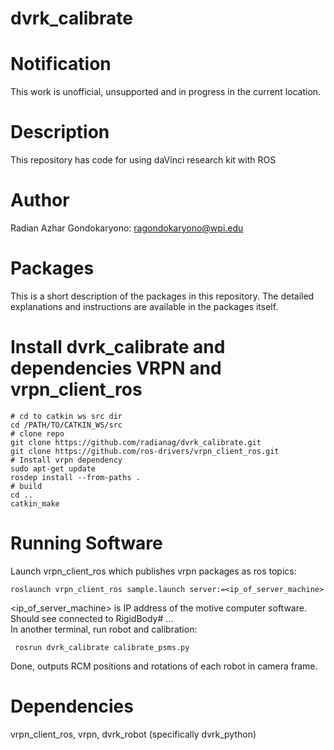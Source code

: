 # dvrk_calibrate

Notification
====================

This work is unofficial, unsupported and in progress in the current location.

Description
====================
This repository has code for using daVinci research kit with ROS

# Author

Radian Azhar Gondokaryono: ragondokaryono@wpi.edu

# Packages

This is a short description of the packages in this repository. The detailed explanations and instructions are available in the packages itself.

# Install dvrk_calibrate and dependencies VRPN and vrpn_client_ros
```
# cd to catkin ws src dir
cd /PATH/TO/CATKIN_WS/src
# clone repo
git clone https://github.com/radianag/dvrk_calibrate.git
git clone https://github.com/ros-drivers/vrpn_client_ros.git
# Install vrpn dependency
sudo apt-get update
rosdep install --from-paths .
# build
cd ..
catkin_make
```

# Running Software
 Launch vrpn_client_ros which publishes vrpn packages as ros topics:
 ```
 roslaunch vrpn_client_ros sample.launch server:=<ip_of_server_machine>
 ``` 
<ip_of_server_machine> is IP address of the motive computer software. Should see connected to RigidBody# ...  
In another terminal, run robot and calibration:
```
 rosrun dvrk_calibrate calibrate_psms.py
 ```
 Done, outputs RCM positions and rotations of each robot in camera frame. 

# Dependencies
vrpn_client_ros, vrpn, dvrk_robot (specifically dvrk_python)
